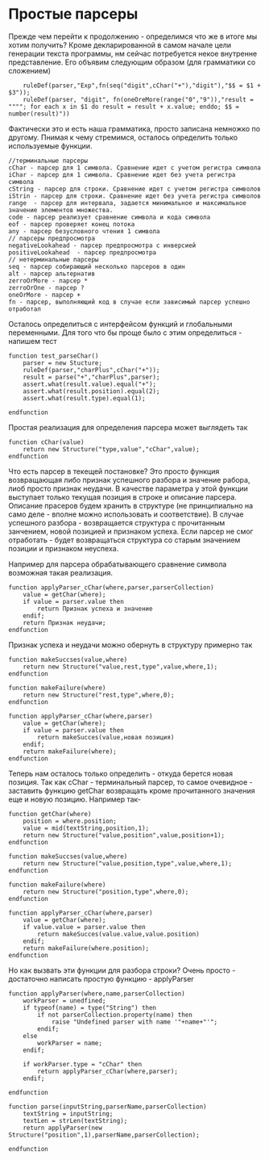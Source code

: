 # Простые парсеры

Прежде чем перейти к продолжению - определимся что же в итоге мы хотим получить? Кроме декларированной в самом начале цели генерации текста программы, нм сейчас потребуется некое внутренне представление. Его объявим следующим образом (для грамматики со сложением)

```
    ruleDef(parser,"Exp",fn(seq("digit",cChar("+"),"digit"),"$$ = $1 + $3"));
    ruleDef(parser, "digit", fn(oneOreMore(range("0","9")),"result = """"; for each x in $1 do result = result + x.value; enddo; $$ = number(result)"))
```

Фактически это и есть наша грамматика, просто записана немножко по другому. Пнимая к чему стремимся, осталось определить только используемые функции. 

    //терминальные парсеры
    cChar - парсер для 1 символа. Сравнение идет с учетом регистра символа
    iChar - парсер для 1 символа. Сравнение идет без учета регистра символа
    cString - парсер для строки. Сравнение идет с учетом регистра символов
    iStrin - парсер для строки. Сравнение идет без учета регистра символов
    range  - парсер для интервала, задается минимальное и максимальное значение элементов множества.
    code - парсер реализует сравнение символа и кода символа
    eof - парсер проверяет конец потока
    any - парсер безусловного чтения 1 символа
    // парсеры предпросмотра
    negativeLookahead - парсер предпросмотра с инверсией
    positiveLookahead  - парсер предпросмотра
    // нетерминальные парсеры
    seq - парсер собирающий несколько парсеров в один
    alt - парсер альтернатив
    zerroOrMore - парсер *
    zerroOrOne - парсер ?
    oneOrMore - парсер +
    fn - парсер, выполняющий код в случае если зависимый парсер успешно отработал


Осталось определиться с интерфейсом функций и глобальными переменными. Для того что бы проще было с этим определиться - напишем тест
```
function test_parseChar()
    parser = new Stucture;
    ruleDef(parser,"charPlus",cChar("+"));
    result = parse("+","charPlus",parser);
    assert.what(result.value).equal("+");
    assert.what(result.position).equal(2);
    assert.what(result.type).equal(1);
    
endfunction
```
Простая реализация для определения парсера может выглядеть так

```
function cChar(value)
    return new Structure("type,value","cChar",value);
endfunction
```

Что есть парсер в текeщей постановке? Это просто функция возвращающая либо признак успешного разбора и значение рабора, лиоб просто признак неудачи. В качестве параметра у этой функции выступает только текущая позиция в строке и  описание парсера.
Описание прасеров будем хранить в структуре (не принципиально на само деле - вполне можно использовать и соответствие). В случае успешного разбора - возвращается структура с прочитанным занчением, новой позицией и признаком успеха. Если парсер не смог отработать - будет возвращаться структура со старым значением позиции и признаком неуспеха. 

Например для парсера обрабатывающего сравнение символа возможная такая реализация. 

```
function applyParser_cChar(where,parser,parserCollection)
    value = getChar(where);
    if value = parser.value then
        return Признак успеха и значение
    endif;
    return Признак неудачи;
endfunction
```

Признак успеха и неудачи можно обернуть в структуру примерно так

```
function makeSuccses(value,where)
    return new Structure("value,rest,type",value,where,1);
endfunction

function makeFailure(where)
    return new Structure("rest,type",where,0);
endfunction

function applyParser_cChar(where,parser)
    value = getChar(where);
    if value = parser.value then
        return makeSucces(value,новая позиция)
    endif;
    return makeFailure(where);
endfunction

```

Теперь нам осталось только определить - откуда берется новая позиция. Так как cChar - терминальный парсер, то самое очевидное - заставить функцию getChar возвращать кроме прочитанного значения еще и новую позицию. Например так-


```
function getChar(where)
    position = where.position;
    value = mid(textString,position,1);
    return new Structure("value,position",value,position+1);
endfunction

function makeSuccses(value,where)
    return new Structure("value,position,type",value,where,1);
endfunction

function makeFailure(where)
    return new Structure("position,type",where,0);
endfunction

function applyParser_cChar(where,parser)
    value = getChar(where);
    if value.value = parser.value then
        return makeSucces(value.value,value.position)
    endif;
    return makeFailure(where.position);
endfunction

```

Но как вызвать эти функции для разбора строки? Очень просто - достаточно написать простую функцию - applyParser

```
function applyParser(where,name,parserCollection)
    workParser = unedfined;
    if typeof(name) = type("String") then
        if not parserCollection.property(name) then
            raise "Undefined parser with name '"+name+"'";
        endif;
    else
        workParser = name;
    endif;

    if workParser.type = "cChar" then
        return applyParser_cChar(where,parser);
    endif;

endfunction

function parse(inputString,parserName,parserCollection)
    textString = inputString;
    textLen = strLen(textString);
    return applyParser(new Structure("position",1),parserName,parserCollection);

endfunction
```


